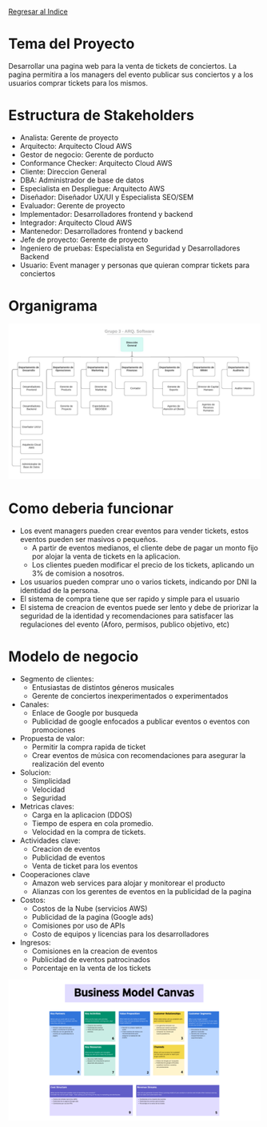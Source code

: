 [Regresar al Indice](../proyecto.md)

# Tema del Proyecto

Desarrollar una pagina web para la venta de tickets de conciertos. La pagina permitira a los managers del evento publicar sus conciertos y a los usuarios comprar tickets para los mismos.

# Estructura de Stakeholders

* Analista: Gerente de proyecto
* Arquitecto: Arquitecto Cloud AWS
* Gestor de negocio: Gerente de porducto
* Conformance Checker: Arquitecto Cloud AWS
* Cliente: Direccion General
* DBA: Administrador de base de datos
* Especialista en Despliegue: Arquitecto AWS
* Diseñador: Diseñador UX/UI y Especialista SEO/SEM
* Evaluador: Gerente de proyecto
* Implementador: Desarrolladores frontend y backend
* Integrador: Arquitecto Cloud AWS
* Mantenedor: Desarrolladores frontend y backend
* Jefe de proyecto: Gerente de proyecto
* Ingeniero de pruebas: Especialista en Seguridad y Desarrolladores Backend
* Usuario: Event manager y personas que quieran comprar tickets para conciertos

# Organigrama

![alt text](Imagenes/Organigrama.jpeg)

# Como deberia funcionar
* Los event managers pueden crear eventos para vender tickets, estos eventos pueden ser masivos o pequeños.
    * A partir de eventos medianos, el cliente debe de pagar un monto fijo por alojar la venta de tickets en la aplicacion.
    * Los clientes pueden modificar el precio de los tickets, aplicando un 3% de comision a nosotros.
* Los usuarios pueden comprar uno o varios tickets, indicando por DNI la identidad de la persona.
* El sistema de compra tiene que ser rapido y simple para el usuario
* El sistema de creacion de eventos puede ser lento y debe de priorizar la seguridad de la identidad y recomendaciones para satisfacer las regulaciones del evento (Aforo, permisos, publico objetivo, etc)


# Modelo de negocio
* Segmento de clientes: 
    * Entusiastas de distintos géneros musicales
    * Gerente de conciertos inexperimentados o experimentados
* Canales: 
    * Enlace de Google por busqueda
    * Publicidad de google enfocados a publicar eventos o eventos con promociones
* Propuesta de valor: 
    * Permitir la compra rapida de ticket
    * Crear eventos de música con recomendaciones para asegurar la realización del evento
* Solucion: 
    * Simplicidad
    * Velocidad
    * Seguridad
* Metricas claves: 
    * Carga en la aplicacion (DDOS)
    * Tiempo de espera en cola promedio.
    * Velocidad en la compra de tickets.
* Actividades clave:
    * Creacion de eventos
    * Publicidad de eventos
    * Venta de ticket para los eventos
* Cooperaciones clave
    * Amazon web services para alojar y monitorear el producto
    * Alianzas con los gerentes de eventos en la publicidad de la pagina
* Costos: 
    * Costos de la Nube (servicios AWS)
    * Publicidad de la pagina (Google ads)
    * Comisiones por uso de APIs
    * Costo de equipos y licencias para los desarrolladores
* Ingresos:
    * Comisiones en la creacion de eventos
    * Publicidad de eventos patrocinados
    * Porcentaje en la venta de los tickets

![alt text](<Imagenes/Arquitectura BMC.png>)